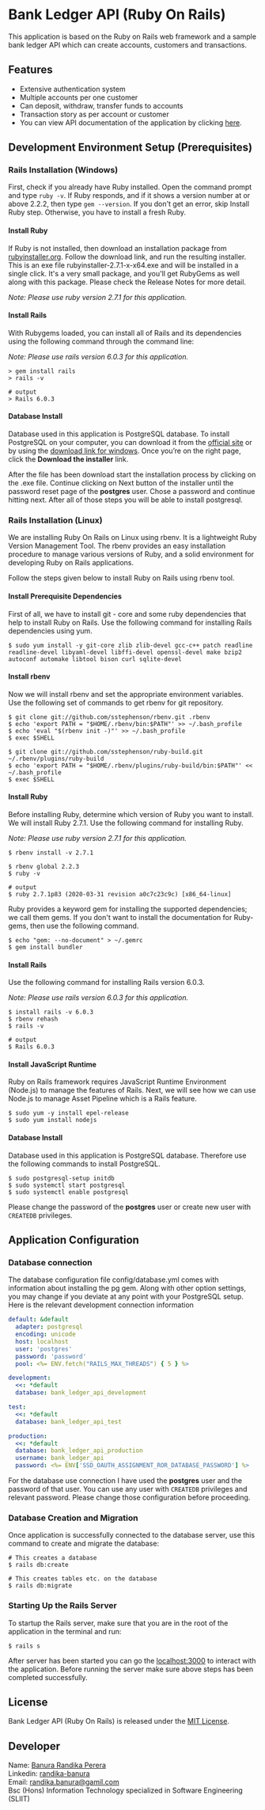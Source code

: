 # Bank Ledger API (Ruby On Rails)

This application is based on the Ruby on Rails web framework
and a sample bank ledger API which can create accounts, customers and transactions.

## Features

- Extensive authentication system
- Multiple accounts per one customer
- Can deposit, withdraw, transfer funds to accounts
- Transaction story as per account or customer
- You can view API documentation of the application by clicking [here](https://documenter.getpostman.com/view/7109068/UVXqDsPN).

## Development Environment Setup (Prerequisites)

### Rails Installation (Windows)

First, check if you already have Ruby installed. Open the command prompt and type
```ruby -v```. If Ruby responds, and if it shows a version number at or above 2.2.2,
then type ```gem --version```. If you don't get an error, skip Install Ruby step. Otherwise,
you have to install a fresh Ruby.

#### Install Ruby

If Ruby is not installed, then download an installation package from [rubyinstaller.org](https://rubyinstaller.org/).
Follow the download link, and run the resulting installer. This is an exe file rubyinstaller-2.7.1-x-x64.exe and will be installed in a single click.
It's a very small package, and you'll get RubyGems as well along with this package.
Please check the Release Notes for more detail.

*Note: Please use ruby version 2.7.1 for this application.*

#### Install Rails

With Rubygems loaded, you can install all of Rails and its dependencies using the following command through the command line:

*Note: Please use rails version 6.0.3 for this application.*

```
> gem install rails
> rails -v

# output
> Rails 6.0.3
```
#### Database Install

Database used in this application is PostgreSQL database.
To install PostgreSQL on your computer,
you can download it from the [official site](https://www.postgresql.org/)
or by using the [download link for windows](https://www.postgresql.org/download/windows/).
Once you’re on the right page, click the **Download the installer** link.

After the file has been download start the installation process by clicking on the .exe file.
Continue clicking on Next button of the installer until the password reset page of the **postgres** user.
Chose a password and continue hitting next. After all of those steps you will be able to install postgresql.



### Rails Installation (Linux)

We are installing Ruby On Rails on Linux using rbenv.
It is a lightweight Ruby Version Management Tool.
The rbenv provides an easy installation procedure to manage various versions of Ruby,
and a solid environment for developing Ruby on Rails applications.

Follow the steps given below to install Ruby on Rails using rbenv tool.

#### Install Prerequisite Dependencies

First of all, we have to install git - core and some ruby dependencies that help to install Ruby on Rails.
Use the following command for installing Rails dependencies using yum.

```
$ sudo yum install -y git-core zlib zlib-devel gcc-c++ patch readline readline-devel libyaml-devel libffi-devel openssl-devel make bzip2 autoconf automake libtool bison curl sqlite-devel
```

####  Install rbenv

Now we will install rbenv and set the appropriate environment variables.
Use the following set of commands to get rbenv for git repository.

```
$ git clone git://github.com/sstephenson/rbenv.git .rbenv
$ echo 'export PATH = "$HOME/.rbenv/bin:$PATH"' >> ~/.bash_profile
$ echo 'eval "$(rbenv init -)"' >> ~/.bash_profile
$ exec $SHELL

$ git clone git://github.com/sstephenson/ruby-build.git ~/.rbenv/plugins/ruby-build
$ echo 'export PATH = "$HOME/.rbenv/plugins/ruby-build/bin:$PATH"' << ~/.bash_profile
$ exec $SHELL
```

#### Install Ruby

Before installing Ruby, determine which version of Ruby you want to install. We will install Ruby 2.7.1.
Use the following command for installing Ruby.

*Note: Please use ruby version 2.7.1 for this application.*

```
$ rbenv install -v 2.7.1

$ rbenv global 2.2.3
$ ruby -v

# output
$ ruby 2.7.1p83 (2020-03-31 revision a0c7c23c9c) [x86_64-linux]
```

Ruby provides a keyword gem for installing the supported dependencies; we call them gems.
If you don't want to install the documentation for Ruby-gems, then use the following command.

```
$ echo "gem: --no-document" > ~/.gemrc
$ gem install bundler
```

#### Install Rails

Use the following command for installing Rails version 6.0.3.

*Note: Please use rails version 6.0.3 for this application.*

```
$ install rails -v 6.0.3
$ rbenv rehash
$ rails -v

# output
$ Rails 6.0.3
```
#### Install JavaScript Runtime

Ruby on Rails framework requires JavaScript Runtime Environment (Node.js) to manage the features of Rails.
Next, we will see how we can use Node.js to manage Asset Pipeline which is a Rails feature.
```
$ sudo yum -y install epel-release
$ sudo yum install nodejs
```

#### Database Install

Database used in this application is PostgreSQL database.
Therefore use the following commands to install PostgreSQL.

```
$ sudo postgresql-setup initdb
$ sudo systemctl start postgresql
$ sudo systemctl enable postgresql
```

Please change the password of the **postgres** user or create new user with
```CREATEDB``` privileges.

## Application Configuration

### Database connection

The database configuration file config/database.yml comes with information about installing the pg gem.
Along with other option settings, you may change if you deviate at any point with your PostgreSQL setup.
Here is the relevant development connection information

```yaml
default: &default
  adapter: postgresql
  encoding: unicode
  host: localhost
  user: 'postgres'
  password: 'password'
  pool: <%= ENV.fetch("RAILS_MAX_THREADS") { 5 } %>

development:
  <<: *default
  database: bank_ledger_api_development

test:
  <<: *default
  database: bank_ledger_api_test

production:
  <<: *default
  database: bank_ledger_api_production
  username: bank_ledger_api
  password: <%= ENV['SSD_OAUTH_ASSIGNMENT_ROR_DATABASE_PASSWORD'] %>
```

For the database use connection I have used the **postgres** user and the password of that user.
You can use any user with ```CREATEDB``` privileges and relevant password. Please change those configuration
before proceeding.

### Database Creation and Migration

Once application is successfully connected to the database server, use this command to create and migrate the database:

```
# This creates a database
$ rails db:create

# This creates tables etc. on the database
$ rails db:migrate
```

### Starting Up the Rails Server

To startup the Rails server, make sure that you are in the root of the application in the terminal and run:

```
$ rails s
```

After server has been started you can go the [localhost:3000](http://localhost:3000) to interact with the application.
Before running the server make sure above steps has been completed successfully.

## License

Bank Ledger API (Ruby On Rails) is released under the [MIT License](https://opensource.org/licenses/MIT).

## Developer

Name: [Banura Randika Perera](https://github.com/randikabanura) <br/>
Linkedin: [randika-banura](https://www.linkedin.com/in/randika-banura/) <br/>
Email: [randika.banura@gamil.com](mailto:randika.banura@gamil.com) <br/>
Bsc (Hons) Information Technology specialized in Software Engineering (SLIIT) <br/>